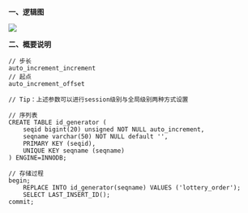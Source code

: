 **一、逻辑图**

![](https://agam-blog-image.oss-cn-hangzhou.aliyuncs.com/db_auto_increase.png)

**二、概要说明**
```
// 步长
auto_increment_increment 
// 起点
auto_increment_offset

// Tip：上述参数可以进行session级别与全局级别两种方式设置

// 序列表
CREATE TABLE id_generator (
    seqid bigint(20) unsigned NOT NULL auto_increment,
    seqname varchar(50) NOT NULL default '',
    PRIMARY KEY (seqid),
    UNIQUE KEY seqname (seqname)
) ENGINE=INNODB;

// 存储过程
begin;
    REPLACE INTO id_generator(seqname) VALUES ('lottery_order');
    SELECT LAST_INSERT_ID();
commit;
```

